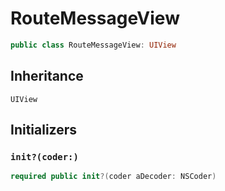 # RouteMessageView

``` swift
public class RouteMessageView: UIView 
```

## Inheritance

`UIView`

## Initializers

### `init?(coder:)`

``` swift
required public init?(coder aDecoder: NSCoder) 
```
